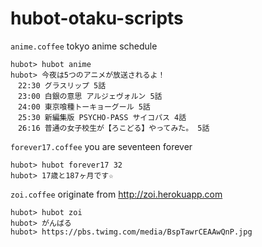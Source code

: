 hubot-otaku-scripts
===================

`anime.coffee` tokyo anime schedule
```
hubot> hubot anime
hubot> 今夜は5つのアニメが放送されるよ！
　22:30 グラスリップ 5話
　23:00 白銀の意思 アルジェヴォルン 5話
　24:00 東京喰種トーキョーグール 5話
　25:30 新編集版 PSYCHO-PASS サイコパス 4話
　26:16 普通の女子校生が【ろこどる】やってみた。 5話
```

`forever17.coffee` you are seventeen forever
```
hubot> hubot forever17 32
hubot> 17歳と187ヶ月です☆
```

`zoi.coffee` originate from http://zoi.herokuapp.com
```
hubot> hubot zoi
hubot> がんばる
hubot> https://pbs.twimg.com/media/BspTawrCEAAwQnP.jpg
```
